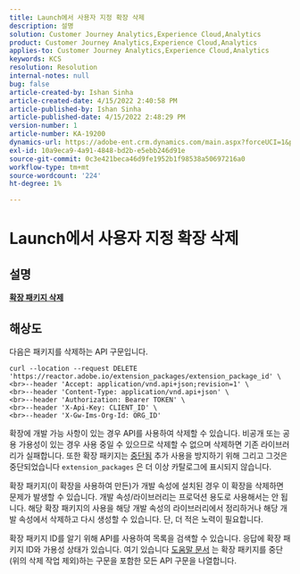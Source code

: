 ```yaml
---
title: Launch에서 사용자 지정 확장 삭제
description: 설명
solution: Customer Journey Analytics,Experience Cloud,Analytics
product: Customer Journey Analytics,Experience Cloud,Analytics
applies-to: Customer Journey Analytics,Experience Cloud,Analytics
keywords: KCS
resolution: Resolution
internal-notes: null
bug: false
article-created-by: Ishan Sinha
article-created-date: 4/15/2022 2:40:58 PM
article-published-by: Ishan Sinha
article-published-date: 4/15/2022 2:48:29 PM
version-number: 1
article-number: KA-19200
dynamics-url: https://adobe-ent.crm.dynamics.com/main.aspx?forceUCI=1&pagetype=entityrecord&etn=knowledgearticle&id=d53e500b-cabc-ec11-983f-0022480b4e7f
exl-id: 10a9eca9-4a91-4848-bd2b-e5ebb246d91e
source-git-commit: 0c3e421beca46d9fe1952b1f98538a50697216a0
workflow-type: tm+mt
source-wordcount: '224'
ht-degree: 1%

---
```


# Launch에서 사용자 지정 확장 삭제

## 설명

<u><b>확장 패키지 삭제</b></u>

## 해상도


다음은 패키지를 삭제하는 API 구문입니다.


```
curl --location --request DELETE 'https://reactor.adobe.io/extension_packages/extension_package_id' \
<br>--header 'Accept: application/vnd.api+json;revision=1' \
<br>--header 'Content-Type: application/vnd.api+json' \
<br>--header 'Authorization: Bearer TOKEN' \
<br>--header 'X-Api-Key: CLIENT_ID' \
<br>--header 'X-Gw-Ims-Org-Id: ORG_ID'
```


확장에 개발 가능 사항이 있는 경우 API를 사용하여 삭제할 수 있습니다. 비공개 또는 공용 가용성이 있는 경우 사용 중일 수 있으므로 삭제할 수 없으며 삭제하면 기존 라이브러리가 실패합니다. 또한 확장 패키지는 [중단됨](https://experienceleague.adobe.com/docs/experience-platform/tags/api/endpoints/extension-packages.html?lang=en#discontinue) 추가 사용을 방지하기 위해 그리고 그것은 중단되었습니다 `extension_packages` 은 더 이상 카탈로그에 표시되지 않습니다.

확장 패키지(이 확장을 사용하여 만든)가 개발 속성에 설치된 경우 이 확장을 삭제하면 문제가 발생할 수 있습니다. 개발 속성/라이브러리는 프로덕션 용도로 사용해서는 안 됩니다. 해당 확장 패키지의 사용을 해당 개발 속성의 라이브러리에서 정리하거나 해당 개발 속성에서 삭제하고 다시 생성할 수 있습니다. 단, 더 적은 노력이 필요합니다.

확장 패키지 ID를 알기 위해 API를 사용하여 목록을 검색할 수 있습니다. 응답에 확장 패키지 ID와 가용성 상태가 있습니다. 여기 있습니다 [도움말 문서](https://experienceleague.adobe.com/docs/experience-platform/tags/api/endpoints/extension-packages.html?lang=en#list) 는 확장 패키지를 중단(위의 삭제 작업 제외)하는 구문을 포함한 모든 API 구문을 나열합니다.
